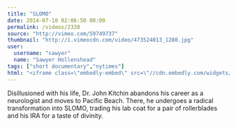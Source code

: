 ```yaml
---
title: "SLOMO"
date: 2014-07-10 02:06:50 00:00
permalink: /videos/2338
source: "http://vimeo.com/59749737"
thumbnail: "http://i.vimeocdn.com/video/473524013_1280.jpg"
user:
  username: "sawyer"
  name: "Sawyer Hollenshead"
tags: ["short documentary","nytimes"]
html: "<iframe class=\"embedly-embed\" src=\"//cdn.embedly.com/widgets/media.html?src=http%3A%2F%2Fplayer.vimeo.com%2Fvideo%2F59749737&wmode=transparent&src_secure=1&url=http%3A%2F%2Fvimeo.com%2F59749737&image=http%3A%2F%2Fi.vimeocdn.com%2Fvideo%2F473524013_1280.jpg&key=daaebf4d9cdd46779200162d0ca86e20&type=text%2Fhtml&schema=vimeo\" width=\"1280\" height=\"720\" scrolling=\"no\" frameborder=\"0\" allowfullscreen></iframe>"
---
```


Disillusioned with his life, Dr. John Kitchin abandons his career as a neurologist and moves to Pacific Beach. There, he undergoes a radical transformation into SLOMO, trading his lab coat for a pair of rollerblades and his IRA for a taste of divinity.